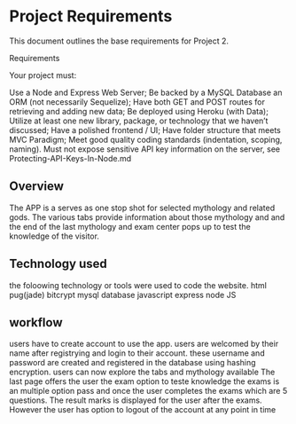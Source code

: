 
# Project Requirements

This document outlines the base requirements for Project 2.

Requirements

Your project must:

Use a Node and Express Web Server;
Be backed by a MySQL Database an ORM (not necessarily Sequelize);
Have both GET and POST routes for retrieving and adding new data;
Be deployed using Heroku (with Data);
Utilize at least one new library, package, or technology that we haven’t discussed;
Have a polished frontend / UI;
Have folder structure that meets MVC Paradigm;
Meet good quality coding standards (indentation, scoping, naming).
Must not expose sensitive API key information on the server, see Protecting-API-Keys-In-Node.md

## Overview

The APP is a serves as one stop shot for selected mythology and related gods. The various tabs provide information about those mythology and and the end of the last mythology and exam center pops up to test the knowledge of the visitor.

## Technology used

the foloowing technology or tools were used to code the website.
 html
 pug(jade)
 bitcrypt
 mysql database
 javascript
 express
 node JS

## workflow

users have to create account to use the app.
users are welcomed by their name after registrying and login to their account.
these username and password are created and registered in the database using hashing encryption.
users can now explore the tabs and mythology available
The last page offers the user the exam option to teste knowledge
the exams is an multiple option pass and once the user completes the exams which are 5 questions.
The result marks is displayed for the user after the exams.
However the user has option to logout of the account at any point in time
